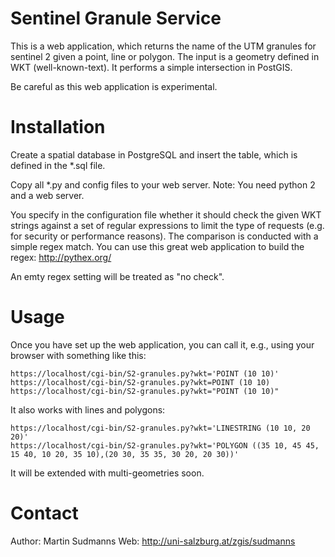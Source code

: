 # Sentinel Granule Service

This is a web application, which returns the name of the UTM granules for sentinel 2 given a point, line or polygon. The input is a geometry defined in WKT (well-known-text). It performs a simple intersection in PostGIS.

Be careful as this web application is experimental.

# Installation

Create a spatial database in PostgreSQL and insert the table, which is defined in the *.sql file.

Copy all *.py and config files to your web server. Note: You need python 2 and a web server.

You specify in the configuration file whether it should check the given WKT strings against a set of regular expressions to limit the type of requests (e.g. for security or performance reasons). The comparison is conducted with a simple regex match. You can use this great web application to build the regex: http://pythex.org/

An emty regex setting will be treated as "no check".

# Usage

Once you have set up the web application, you can call it, e.g., using your browser with something like this:

````
https://localhost/cgi-bin/S2-granules.py?wkt='POINT (10 10)'
https://localhost/cgi-bin/S2-granules.py?wkt=POINT (10 10)
https://localhost/cgi-bin/S2-granules.py?wkt="POINT (10 10)"
````

It also works with lines and polygons:

````
https://localhost/cgi-bin/S2-granules.py?wkt='LINESTRING (10 10, 20 20)'
https://localhost/cgi-bin/S2-granules.py?wkt='POLYGON ((35 10, 45 45, 15 40, 10 20, 35 10),(20 30, 35 35, 30 20, 20 30))'

````

It will be extended with multi-geometries soon.

# Contact

Author: Martin Sudmanns
Web: http://uni-salzburg.at/zgis/sudmanns
